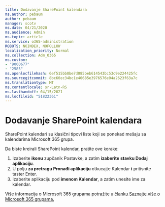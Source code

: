 ```yaml
---
title: Dodavanje SharePoint kalendara
ms.author: pebaum
author: pebaum
manager: scotv
ms.date: 04/21/2020
ms.audience: Admin
ms.topic: article
ms.service: o365-administration
ROBOTS: NOINDEX, NOFOLLOW
localization_priority: Normal
ms.collection: Adm_O365
ms.custom:
- "9000677"
- "2585"
ms.openlocfilehash: 6ef515bb8be7d085beb614543bc53c9e224425fc
ms.sourcegitcommit: 8bc60ec34bc1e40685e3976576e04a2623f63a7c
ms.translationtype: MT
ms.contentlocale: sr-Latn-RS
ms.lasthandoff: 04/15/2021
ms.locfileid: "51822361"
---
```

# <a name="add-a-sharepoint-calendar"></a>Dodavanje SharePoint kalendara

SharePoint kalendari su klasični tipovi liste koji se ponekad mešaju sa kalendarima Microsoft 365 grupa.
 
Da biste kreirali SharePoint kalendar, pratite ove korake:
 
1.  Izaberite **ikonu** zupčanik Postavke, a zatim **izaberite stavku Dodaj aplikaciju**.
2.  U polju **za pretragu Pronađi aplikaciju** otkucajte Kalendar **i** pritisnite taster Enter.
3.  Izaberite aplikaciju pod **imenom Kalendar**, a zatim unesite ime za kalendar.

Više informacija o Microsoft 365 grupama potražite u [članku Saznajte više o Microsoft 365 grupama.](https://support.office.com/article/Learn-about-Office-365-groups-b565caa1-5c40-40ef-9915-60fdb2d97fa2)

